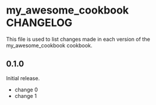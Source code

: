 # my_awesome_cookbook CHANGELOG

This file is used to list changes made in each version of the my_awesome_cookbook cookbook.

## 0.1.0

Initial release.

- change 0
- change 1
